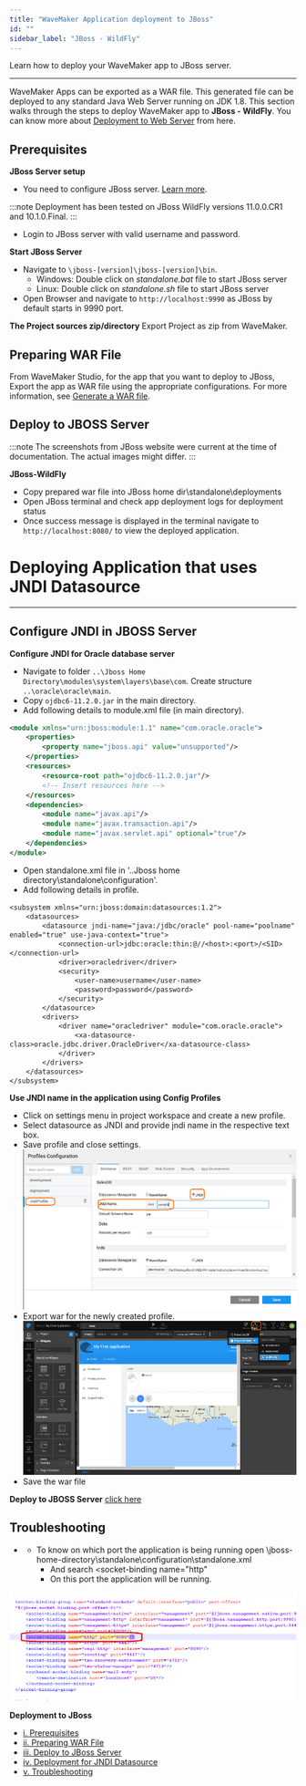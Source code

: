 ```yaml
---
title: "WaveMaker Application deployment to JBoss"
id: ""
sidebar_label: "JBoss - WildFly"
---
```

Learn how to deploy your WaveMaker app to JBoss server.

---

WaveMaker Apps can be exported as a WAR file. This generated file can be deployed to any standard Java Web Server running on JDK 1.8. This section walks through the steps to deploy WaveMaker app to **JBoss - WildFly**. You can know more about [Deployment to Web Server](/learn/app-development/deployment/deployment-web-server/) from here.

## Prerequisites

**JBoss Server setup**

- You need to configure JBoss server. [Learn more](http://wildfly.org/downloads/). 

:::note
Deployment has been tested on JBoss WildFly versions 11.0.0.CR1 and 10.1.0.Final.
:::

- Login to JBoss server with valid username and password.

**Start JBoss Server**

- Navigate to `\jboss-[version]\jboss-[version]\bin`.
    - Windows: Double click on _standalone.bat_ file to start JBoss server
    - Linux: Double click on _standalone.sh_ file to start JBoss server
- Open Browser and navigate to `http://localhost:9990` as JBoss by default starts in 9990 port.

**The Project sources zip/directory** Export Project as zip from WaveMaker.

## Preparing WAR File

From WaveMaker Studio, for the app that you want to deploy to JBoss, Export the app as WAR file using the appropriate configurations. For more information, see [Generate a WAR file](/learn/app-development/deployment/deployment-web-server/#generate-a-war-file).


## Deploy to JBOSS Server

:::note
The screenshots from JBoss website were current at the time of documentation. The actual images might differ.
:::

**JBoss-WildFly**

- Copy prepared war file into JBoss home dir\\standalone\\deployments
- Open JBoss terminal and check app deployment logs for deployment status
- Once success message is displayed in the terminal navigate to `http://localhost:8080/` to view the deployed application.

# Deploying Application that uses JNDI Datasource
---
## Configure JNDI in JBOSS Server

**Configure JNDI for Oracle database server**

- Navigate to folder `..\Jboss Home Directory\modules\system\layers\base\com`. Create structure `..\oracle\oracle\main`.
- Copy `ojdbc6-11.2.0.jar` in the main directory.
- Add following details to module.xml file (in main directory).

```xml  
<module xmlns="urn:jboss:module:1.1" name="com.oracle.oracle">
	<properties>
		<property name="jboss.api" value="unsupported"/>
	</properties>
	<resources>
		<resource-root path="ojdbc6-11.2.0.jar"/>
		<!-- Insert resources here -->
	</resources>
	<dependencies>
		<module name="javax.api"/>
		<module name="javax.transaction.api"/>
		<module name="javax.servlet.api" optional="true"/>
	</dependencies>
</module>
```
    
- Open standalone.xml file in '..Jboss home directory\\standalone\\configuration'.
- Add following details in profile.
```    
<subsystem xmlns="urn:jboss:domain:datasources:1.2">
	<datasources>
		<datasource jndi-name="java:/jdbc/oracle" pool-name="poolname" enabled="true" use-java-context="true">
			<connection-url>jdbc:oracle:thin:@//<host>:<port>/<SID></connection-url>
			<driver>oracledriver</driver>
			<security>
				<user-name>username</user-name>
				<password>password</password>
			</security>
		</datasource>
		<drivers>
			<driver name="oracledriver" module="com.oracle.oracle">
				<xa-datasource-class>oracle.jdbc.driver.OracleDriver</xa-datasource-class>
			</driver>
		</drivers>
	</datasources>
</subsystem>
```   

**Use JNDI name in the application using Config Profiles**

- Click on settings menu in project workspace and create a new profile.
- Select datasource as JNDI and provide jndi name in the respective text box.
- Save profile and close settings. [![](/learn/assets/JBoss_JNDI1.png)](/learn/assets/JBoss_JNDI1.png)
- Export war for the newly created profile. [![](/learn/assets/JBoss_JNDI2.png)](/learn/assets/JBoss_JNDI2.png)
- Save the war file

**Deploy to JBOSS Server** [click here](#process)

## Troubleshooting

- - To know on which port the application is being running open \\jboss-home-directory\\standalone\\configuration\\standalone.xml
    - And search <socket-binding name="http"
    - On this port the application will be running.

[![](/learn/assets/JBoss_troubleshoot.png)](/learn/assets/JBoss_troubleshoot.png)

**Deployment to JBoss**

- [i. Prerequisites](#prerequisites)
- [ii. Preparing WAR File](#prepare)
- [iii. Deploy to JBoss Server](#process)
- [iv. Deployment for JNDI Datasource](#JNDI)
- [v. Troubleshooting](#troubleshooting)

